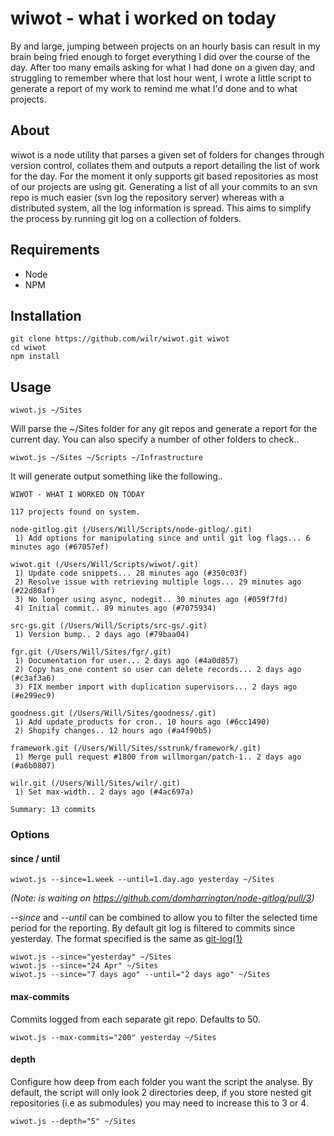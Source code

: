 # wiwot - what i worked on today

By and large, jumping between projects on an hourly basis can result in my 
brain being fried enough to forget everything I did over the course of the 
day. After too many emails asking for what I had done on a given day, and
struggling to remember where that lost hour went, I wrote a little script 
to generate a report of my work to remind me what I'd done and to what 
projects.

## About

wiwot is a node utility that parses a given set of folders for changes through 
version control, collates them and outputs a report detailing the list of work
for the day. For the moment it only supports git based repositories as most of 
our projects are using git. Generating a list of all your commits to an svn
repo is much easier (svn log the repository server) whereas with a distributed
system, all the log information is spread. This aims to simplify the process
by running git log on a collection of folders.

## Requirements

 * Node
 * NPM

## Installation
	
	git clone https://github.com/wilr/wiwot.git wiwot
	cd wiwot
	npm install

## Usage

	wiwot.js ~/Sites

Will parse the ~/Sites folder for any git repos and generate a report for the
current day. You can also specify a number of other folders to check..

	wiwot.js ~/Sites ~/Scripts ~/Infrastructure

It will generate output something like the following..

	WIWOT - WHAT I WORKED ON TODAY

	117 projects found on system. 

	node-gitlog.git (/Users/Will/Scripts/node-gitlog/.git)
 	 1) Add options for manipulating since and until git log flags... 6 minutes ago (#67057ef)

	wiwot.git (/Users/Will/Scripts/wiwot/.git)
 	 1) Update code snippets... 28 minutes ago (#350c03f)
 	 2) Resolve issue with retrieving multiple logs... 29 minutes ago (#22d80af)
 	 3) No longer using async, nodegit.. 30 minutes ago (#059f7fd)
 	 4) Initial commit.. 89 minutes ago (#7075934)

	src-gs.git (/Users/Will/Scripts/src-gs/.git)
 	 1) Version bump.. 2 days ago (#79baa04)

	fgr.git (/Users/Will/Sites/fgr/.git)
 	 1) Documentation for user... 2 days ago (#4a0d857)
 	 2) Copy has_one content so user can delete records... 2 days ago (#c3af3a6)
 	 3) FIX member import with duplication supervisors... 2 days ago (#e299ec9)

	goodness.git (/Users/Will/Sites/goodness/.git)
 	 1) Add update_products for cron.. 10 hours ago (#6cc1490)
 	 2) Shopify changes.. 12 hours ago (#a4f90b5)

	framework.git (/Users/Will/Sites/sstrunk/framework/.git)
 	 1) Merge pull request #1800 from willmorgan/patch-1.. 2 days ago (#a6b0807)

	wilr.git (/Users/Will/Sites/wilr/.git)
 	 1) Set max-width.. 2 days ago (#4ac697a)

	Summary: 13 commits

### Options

#### since / until

	wiwot.js --since=1.week --until=1.day.ago yesterday ~/Sites

*(Note: is waiting on https://github.com/domharrington/node-gitlog/pull/3)*

*--since* and *--until* can be combined to allow you to filter the selected 
time period for the reporting. By default git log is filtered to commits 
since yesterday. The format specified is the same as [git-log(1)](https://www.kernel.org/pub/software/scm/git/docs/git-log.html)

	wiwot.js --since="yesterday" ~/Sites
	wiwot.js --since="24 Apr" ~/Sites
	wiwot.js --since="7 days ago" --until="2 days ago" ~/Sites

#### max-commits

Commits logged from each separate git repo. Defaults to 50.

	wiwot.js --max-commits="200" yesterday ~/Sites

#### depth

Configure how deep from each folder you want the script the analyse. By default,
the script will only look 2 directories deep, if you store nested git repositories
(i.e as submodules) you may need to increase this to 3 or 4.

	wiwot.js --depth="5" ~/Sites 

